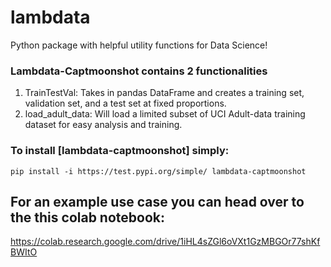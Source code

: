 # lambdata
Python package with helpful utility functions for Data Science!

### Lambdata-Captmoonshot contains 2 functionalities
1. TrainTestVal: Takes in pandas DataFrame and creates a training set, validation set, and a test set at fixed proportions.
2. load_adult_data: Will load a limited subset of UCI Adult-data training dataset for easy analysis and training.

### To install [lambdata-captmoonshot] simply:
```
pip install -i https://test.pypi.org/simple/ lambdata-captmoonshot
```
## For an example use case you can head over to the this colab notebook:
https://colab.research.google.com/drive/1iHL4sZGl6oVXt1GzMBGOr77shKfBWItO
